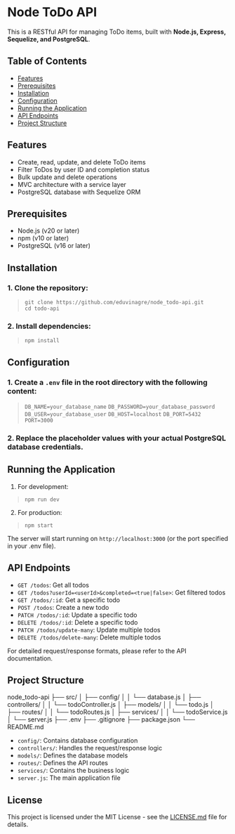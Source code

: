 # Node ToDo API

This is a RESTful API for managing ToDo items, built with **Node.js, Express, Sequelize, and PostgreSQL**.

## Table of Contents

- [Features](#features)
- [Prerequisites](#prerequisites)
- [Installation](#installation)
- [Configuration](#configuration)
- [Running the Application](#running-the-application)
- [API Endpoints](#api-endpoints)
- [Project Structure](#project-structure)

## Features

- Create, read, update, and delete ToDo items
- Filter ToDos by user ID and completion status
- Bulk update and delete operations
- MVC architecture with a service layer
- PostgreSQL database with Sequelize ORM

## Prerequisites

- Node.js (v20 or later)
- npm (v10 or later)
- PostgreSQL (v16 or later)

## Installation

### 1. Clone the repository:

> ```git clone https://github.com/eduvinagre/node_todo-api.git```<br>
> ```cd todo-api```

### 2. Install dependencies:

> ```npm install```

## Configuration

### 1. Create a `.env` file in the root directory with the following content:

> ```DB_NAME=your_database_name```
> ```DB_PASSWORD=your_database_password```
> ```DB_USER=your_database_user```
> ```DB_HOST=localhost```
> ```DB_PORT=5432```
> ```PORT=3000```

### 2. Replace the placeholder values with your actual PostgreSQL database credentials.

## Running the Application

1. For development:

> ```npm run dev```

2. For production:

> ```npm start```

The server will start running on `http://localhost:3000` (or the port specified in your .env file).

## API Endpoints

- `GET /todos`: Get all todos
- `GET /todos?userId=<userId>&completed=<true|false>`: Get filtered todos
- `GET /todos/:id`: Get a specific todo
- `POST /todos`: Create a new todo
- `PATCH /todos/:id`: Update a specific todo
- `DELETE /todos/:id`: Delete a specific todo
- `PATCH /todos/update-many`: Update multiple todos
- `DELETE /todos/delete-many`: Delete multiple todos

For detailed request/response formats, please refer to the API documentation.

## Project Structure

node_todo-api
├── src/
│   ├── config/
│   │   └── database.js
│   ├── controllers/
│   │   └── todoController.js
│   ├── models/
│   │   └── todo.js
│   ├── routes/
│   │   └── todoRoutes.js
│   ├── services/
│   │   └── todoService.js
│   └── server.js
├── .env
├── .gitignore
├── package.json
└── README.md

- `config/`: Contains database configuration
- `controllers/`: Handles the request/response logic
- `models/`: Defines the database models
- `routes/`: Defines the API routes
- `services/`: Contains the business logic
- `server.js`: The main application file

## License

This project is licensed under the MIT License - see the [LICENSE.md](LICENSE.md) file for details.